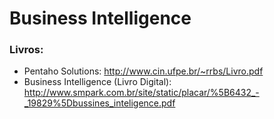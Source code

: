# Business Intelligence
### Livros:
 - Pentaho Solutions: http://www.cin.ufpe.br/~rrbs/Livro.pdf
 - Business Intelligence (Livro Digital): http://www.smpark.com.br/site/static/placar/%5B6432_-_19829%5Dbussines_inteligence.pdf
 
